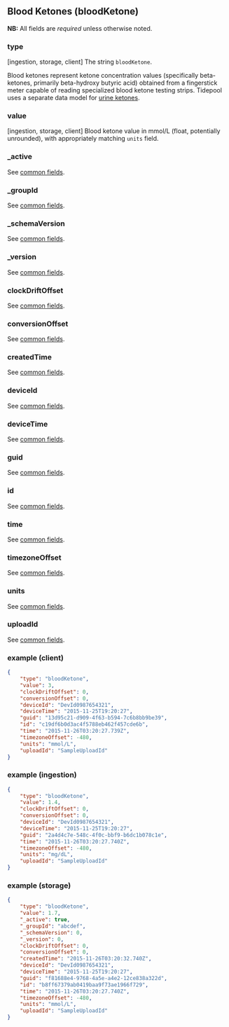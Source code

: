 ## Blood Ketones (bloodKetone)

**NB:** All fields are *required* unless otherwise noted.

### type

[ingestion, storage, client] The string `bloodKetone`.

Blood ketones represent ketone concentration values (specifically beta-ketones, primarily beta-hydroxy butyric acid) obtained from a fingerstick meter capable of reading specialized blood ketone testing strips. Tidepool uses a separate data model for [urine ketones](urineKetone.md).

<!-- end type -->

### value

[ingestion, storage, client] Blood ketone value in mmol/L (float, potentially unrounded), with appropriately matching `units` field.

<!-- end value -->

### _active

See [common fields](../common.md).

### _groupId

See [common fields](../common.md).

### _schemaVersion

See [common fields](../common.md).

### _version

See [common fields](../common.md).

### clockDriftOffset

See [common fields](../common.md).

### conversionOffset

See [common fields](../common.md).

### createdTime

See [common fields](../common.md).

### deviceId

See [common fields](../common.md).

### deviceTime

See [common fields](../common.md).

### guid

See [common fields](../common.md).

### id

See [common fields](../common.md).

### time

See [common fields](../common.md).

### timezoneOffset

See [common fields](../common.md).

### units

See [common fields](../common.md).

### uploadId

See [common fields](../common.md).

### example (client)

```json
{
	"type": "bloodKetone",
	"value": 3,
	"clockDriftOffset": 0,
	"conversionOffset": 0,
	"deviceId": "DevId0987654321",
	"deviceTime": "2015-11-25T19:20:27",
	"guid": "13d95c21-d909-4f63-b594-7c6b8bb9be39",
	"id": "c19df6b0d3ac4f5788eb462f457cde6b",
	"time": "2015-11-26T03:20:27.739Z",
	"timezoneOffset": -480,
	"units": "mmol/L",
	"uploadId": "SampleUploadId"
}
```

### example (ingestion)

```json
{
	"type": "bloodKetone",
	"value": 1.4,
	"clockDriftOffset": 0,
	"conversionOffset": 0,
	"deviceId": "DevId0987654321",
	"deviceTime": "2015-11-25T19:20:27",
	"guid": "2a4d4c7e-548c-4f0c-bbf9-b6dc1b078c1e",
	"time": "2015-11-26T03:20:27.740Z",
	"timezoneOffset": -480,
	"units": "mg/dL",
	"uploadId": "SampleUploadId"
}
```

### example (storage)

```json
{
	"type": "bloodKetone",
	"value": 1.7,
	"_active": true,
	"_groupId": "abcdef",
	"_schemaVersion": 0,
	"_version": 0,
	"clockDriftOffset": 0,
	"conversionOffset": 0,
	"createdTime": "2015-11-26T03:20:32.740Z",
	"deviceId": "DevId0987654321",
	"deviceTime": "2015-11-25T19:20:27",
	"guid": "f81688e4-9768-4a5e-a4e2-12ce838a322d",
	"id": "b8ff67379ab0419baa9f73ae1966f729",
	"time": "2015-11-26T03:20:27.740Z",
	"timezoneOffset": -480,
	"units": "mmol/L",
	"uploadId": "SampleUploadId"
}
```
